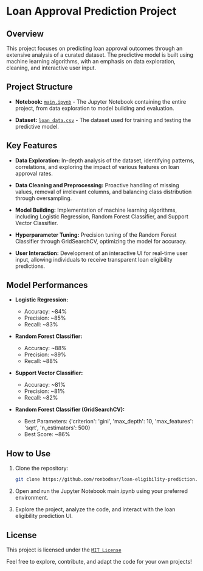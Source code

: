 # Loan Approval Prediction Project

## Overview

This project focuses on predicting loan approval outcomes through an extensive analysis of a curated dataset. The predictive model is built using machine learning algorithms, with an emphasis on data exploration, cleaning, and interactive user input.

## Project Structure

- **Notebook:** [`main.ipynb`](main.ipynb) - The Jupyter Notebook containing the entire project, from data exploration to model building and evaluation.

- **Dataset:** [`loan_data.csv`](https://raw.githubusercontent.com/ronbodnar/loan-eligibility-prediction/main/loan_data.csv) - The dataset used for training and testing the predictive model.

## Key Features

- **Data Exploration:** In-depth analysis of the dataset, identifying patterns, correlations, and exploring the impact of various features on loan approval rates.

- **Data Cleaning and Preprocessing:** Proactive handling of missing values, removal of irrelevant columns, and balancing class distribution through oversampling.

- **Model Building:** Implementation of machine learning algorithms, including Logistic Regression, Random Forest Classifier, and Support Vector Classifier.

- **Hyperparameter Tuning:** Precision tuning of the Random Forest Classifier through GridSearchCV, optimizing the model for accuracy.

- **User Interaction:** Development of an interactive UI for real-time user input, allowing individuals to receive transparent loan eligibility predictions.

## Model Performances

- **Logistic Regression:**
  - Accuracy: ~84%
  - Precision: ~85%
  - Recall: ~83%

- **Random Forest Classifier:**
  - Accuracy: ~88%
  - Precision: ~89%
  - Recall: ~88%

- **Support Vector Classifier:**
  - Accuracy: ~81%
  - Precision: ~81%
  - Recall: ~82%

- **Random Forest Classifier (GridSearchCV):**
  - Best Parameters: {'criterion': 'gini', 'max_depth': 10, 'max_features': 'sqrt', 'n_estimators': 500}
  - Best Score: ~86%

## How to Use

1. Clone the repository:
   ```bash
   git clone https://github.com/ronbodnar/loan-eligibility-prediction.git

2. Open and run the Jupyter Notebook main.ipynb using your preferred environment.

3. Explore the project, analyze the code, and interact with the loan eligibility prediction UI.

## License
This project is licensed under the [`MIT License`](LICENSE.md)

Feel free to explore, contribute, and adapt the code for your own projects!
  
